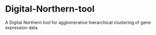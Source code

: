 # Digital-Northern-tool
A Digital Northern tool for agglomerative hierarchical clustering of gene expression data
